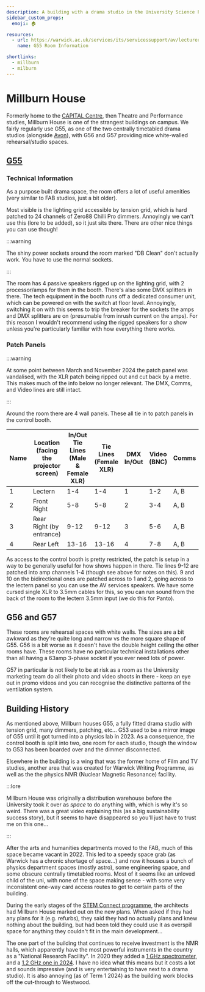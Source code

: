 ```yaml
---
description: A building with a drama studio in the University Science Park.
sidebar_custom_props:
  emoji: 🏠

resources:
  - url: https://warwick.ac.uk/services/its/servicessupport/av/lecturerooms/roominformation/g55
    name: G55 Room Information

shortlinks:
  - millburn
  - milburn
---
```


# Millburn House

Formerly home to the [CAPITAL Centre](https://warwick.ac.uk/fac/cross_fac/capital/), then Theatre and Performance
studies, Millburn House is one of the strangest buildings on campus. We fairly regularly use G55, as one of the two
centrally timetabled drama studios (alongside [Avon](./03-avon.md)), with G56 and G57 providing nice white-walled
rehearsal/studio spaces.

## [G55](https://warwick.ac.uk/services/its/servicessupport/av/lecturerooms/roominformation/g55)

### Technical Information

As a purpose built drama space, the room offers a lot of useful amenities (very similar to FAB studios, just a bit
older).

Most visible is the lighting grid accessible by tension grid, which is hard patched to 24 channels of Zero88 Chilli Pro
dimmers. Annoyingly we can't use this (lore to be added), so it just sits there. There are other nice things you can use
though!

:::warning

The shiny power sockets around the room marked "DB Clean" don't actually work. You have to use the normal sockets.

:::

The room has 4 passive speakers rigged up on the lighting grid, with 2 processor/amps for them in the booth. There's
also some DMX splitters in there. The tech equipment in the booth runs off a dedicated consumer unit, which can be
powered on with the switch at floor level. Annoyingly, switching it on with this seems to trip the breaker for the
sockets the amps and DMX splitters are on (presumable from inrush current on the amps). For this reason I wouldn't
recommend using the rigged speakers for a show unless you're particularly familiar with how everything there works.

### Patch Panels

:::warning

At some point between March and November 2024 the patch panel was vandalised, with the XLR patch being ripped out and
cut back by a metre. This makes much of the info below no longer relevant. The DMX, Comms, and Video lines are still
intact.

:::

Around the room there are 4 wall panels. These all tie in to patch panels in the control booth.

| Name | Location (facing the projector screen) | In/Out Tie Lines (Male & Female XLR) | Tie Lines (Female XLR) | DMX In/Out | Video (BNC) | Comms | SpeakON |
| ---- | -------------------------------------- | ------------------------------------ | ---------------------- | ---------- | ----------- | ----- | ------- |
| 1    | Lectern                                | 1-4                                  | 1-4                    | 1          | 1-2         | A, B  | 1-2     |
| 2    | Front Right                            | 5-8                                  | 5-8                    | 2          | 3-4         | A, B  | 3-4     |
| 3    | Rear Right (by entrance)               | 9-12                                 | 9-12                   | 3          | 5-6         | A, B  | 5-6     |
| 4    | Rear Left                              | 13-16                                | 13-16                  | 4          | 7-8         | A, B  | 7-8     |

As access to the control booth is pretty restricted, the patch is setup in a way to be generally useful for how shows
happen in there. Tie lines 9-12 are patched into amp channels 1-4 (though see above for notes on this). 9 and 10 on the
bidirectional ones are patched across to 1 and 2, going across to the lectern panel so you can use the AV services
speakers. We have some cursed single XLR to 3.5mm cables for this, so you can run sound from the back of the room to the
lectern 3.5mm input (we do this for Panto).

## G56 and G57

These rooms are rehearsal spaces with white walls. The sizes are a bit awkward as they're quite long and narrow vs the
more square shape of G55. G56 is a bit worse as it doesn't have the double height ceiling the other rooms have. These
rooms have no particular technical installations other than all having a 63amp 3-phase socket if you ever need lots of
power.

G57 in particular is not likely to be at risk as a room as the University marketing team do all their photo and video
shoots in there - keep an eye out in promo videos and you can recognise the distinctive patterns of the ventilation
system.

## Building History

As mentioned above, Millburn houses G55, a fully fitted drama studio with tension grid, many dimmers, patching, etc...
G53 used to be a mirror image of G55 until it got turned into a physics lab in 2023. As a consequence, the control booth
is split into two, one room for each studio, though the window to G53 has been boarded over and the dimmer disconnected.

Elsewhere in the building is a wing that was the former home of Film and TV studies, another area that was created for
Warwick Writing Programme, as well as the the physics NMR (Nuclear Magnetic Resonance) facility.

:::lore

Millburn House was originally a distribution warehouse before the University took it over as _space_ to do anything with,
which is why it's so weird. There was a great video explaining this (as a big sustainability success story), but it
seems to have disappeared so you'll just have to trust me on this one...

:::

After the arts and humanities departments moved to the FAB, much of this space became vacant in 2022. This led to a
speedy space grab (as Warwick has a chronic shortage of space...) and now it houses a bunch of physics department spaces
(mostly astro), some engineering space, and some obscure centrally timetabled rooms. Most of it seems like an unloved
child of the uni, with none of the space making sense - with some very inconsistent one-way card access routes to get to
certain parts of the building.

During the early stages of the [STEM Connect programme](https://warwick.ac.uk/about/strategy/connect/stem/), the
architects had Millburn House marked out on the new plans. When asked if they had any plans for it (e.g. refurbs), they
said they had no actually plans and knew nothing about the building, but had been told they could use it as overspill
space for anything they couldn't fit in the main development...

The one part of the building that continues to receive investment is the NMR halls, which apparently have the most
powerful instruments in the country as a "National Research Facility". In 2020 they added a
[1 GHz spectrometer](https://deeley.co.uk/deeley-construction-completes-950k-university-of-warwick-lab-extension/), and
a [1.2 GHz one in 2024](https://www.quantem.co.uk/2024/05/20/start-on-site-for-milburn-house-at-warwick-university/). I
have no idea what this means but it costs a lot and sounds impressive (and is very entertaining to have next to a drama
studio). It is also annoying (as of Term 1 2024) as the building work blocks off the cut-through to Westwood.
